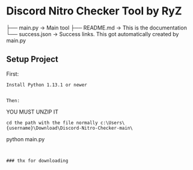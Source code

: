 # Discord Nitro Checker Tool by RyZ

├──  main.py    ->   Main tool 
├──  README.md    ->   This is the documentation 
└──  success.json  ->   Success links. This got automatically created by main.py

## Setup Project

First:
```
Install Python 1.13.1 or newer


Then:
```
YOU MUST UNZIP IT
```
cd the path with the file normally c:\Users\{username}\Download\Discord-Nitro-Checker-main\
```
python main.py
```


### thx for downloading

